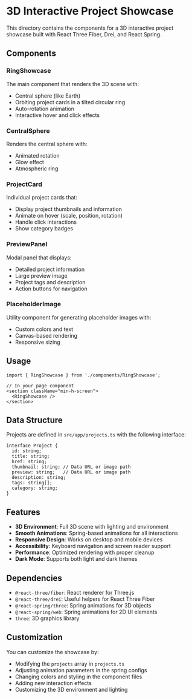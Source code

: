 # 3D Interactive Project Showcase

This directory contains the components for a 3D interactive project showcase built with React Three Fiber, Drei, and React Spring.

## Components

### RingShowcase
The main component that renders the 3D scene with:
- Central sphere (like Earth)
- Orbiting project cards in a tilted circular ring
- Auto-rotation animation
- Interactive hover and click effects

### CentralSphere
Renders the central sphere with:
- Animated rotation
- Glow effect
- Atmospheric ring

### ProjectCard
Individual project cards that:
- Display project thumbnails and information
- Animate on hover (scale, position, rotation)
- Handle click interactions
- Show category badges

### PreviewPanel
Modal panel that displays:
- Detailed project information
- Large preview image
- Project tags and description
- Action buttons for navigation

### PlaceholderImage
Utility component for generating placeholder images with:
- Custom colors and text
- Canvas-based rendering
- Responsive sizing

## Usage

```tsx
import { RingShowcase } from './components/RingShowcase';

// In your page component
<section className="min-h-screen">
  <RingShowcase />
</section>
```

## Data Structure

Projects are defined in `src/app/projects.ts` with the following interface:

```tsx
interface Project {
  id: string;
  title: string;
  href: string;
  thumbnail: string; // Data URL or image path
  preview: string;   // Data URL or image path
  description: string;
  tags: string[];
  category: string;
}
```

## Features

- **3D Environment**: Full 3D scene with lighting and environment
- **Smooth Animations**: Spring-based animations for all interactions
- **Responsive Design**: Works on desktop and mobile devices
- **Accessibility**: Keyboard navigation and screen reader support
- **Performance**: Optimized rendering with proper cleanup
- **Dark Mode**: Supports both light and dark themes

## Dependencies

- `@react-three/fiber`: React renderer for Three.js
- `@react-three/drei`: Useful helpers for React Three Fiber
- `@react-spring/three`: Spring animations for 3D objects
- `@react-spring/web`: Spring animations for 2D UI elements
- `three`: 3D graphics library

## Customization

You can customize the showcase by:
- Modifying the `projects` array in `projects.ts`
- Adjusting animation parameters in the spring configs
- Changing colors and styling in the component files
- Adding new interaction effects
- Customizing the 3D environment and lighting
